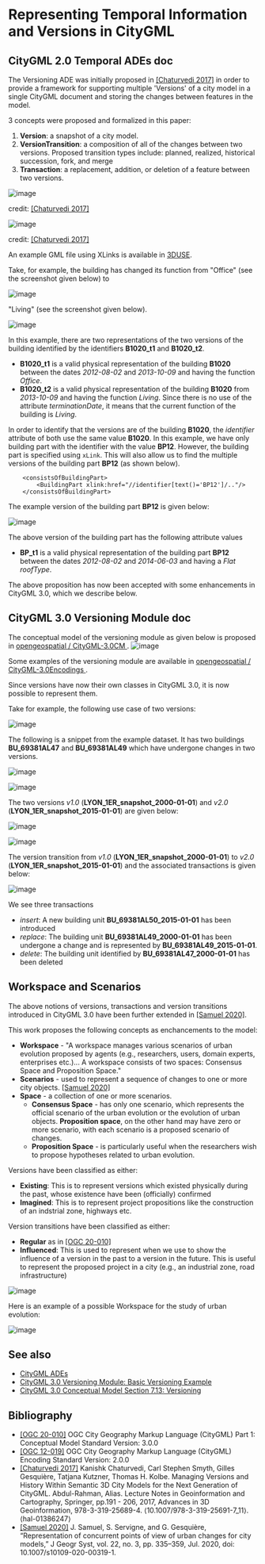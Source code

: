 # Representing Temporal Information and Versions in CityGML

## CityGML 2.0 Temporal ADEs doc
The Versioning ADE was initially proposed in [[Chaturvedi 2017]](https://hal.archives-ouvertes.fr/hal-01386247/document) in order to provide a framework for supporting multiple 'Versions' of a city model in a single CityGML document and storing the changes between features in the model.

3 concepts were proposed and formalized in this paper:
1. **Version**: a snapshot of a city model.
2. **VersionTransition**: a composition of all of the changes between two versions. Proposed transition types include: planned, realized, historical succession, fork, and merge 
3. **Transaction**: a replacement, addition, or deletion of a feature between two versions. 

![image](https://user-images.githubusercontent.com/23373264/150381878-a5ee9379-77b5-4540-b5e6-c3b2cb8a091e.png)

credit: [[Chaturvedi 2017]](https://hal.archives-ouvertes.fr/hal-01386247/document)

![image](https://user-images.githubusercontent.com/23373264/150382089-b97df4de-c889-4069-a11a-d3aa15335dff.png)

credit: [[Chaturvedi 2017]](https://hal.archives-ouvertes.fr/hal-01386247/document)

An example GML file using XLinks is available in [3DUSE](https://github.com/VCityTeam/3DUSE/blob/master/doc/ADE/Temporel/1.%20xlinks/GML_test_ADE.gml).

Take, for example, the building has changed its function from "Office" (see the screenshot given below) to

![image](https://user-images.githubusercontent.com/8275121/150499602-926b0e72-f121-43d7-b984-f319981fa731.png)

"Living" (see the screenshot given below).

![image](https://user-images.githubusercontent.com/8275121/150499675-6b1eaf4d-86a5-4a0e-840e-572ae874b6c6.png)

In this example, there are two representations of the two versions of the building identified by the identifiers **B1020_t1** and **B1020_t2**.
* **B1020_t1** is a valid physical representation of the building **B1020** between the dates *2012-08-02* and *2013-10-09* and having the function *Office*.
* **B1020_t2** is a valid physical representation of the building **B1020** from *2013-10-09* and having the function *Living*. Since there is no use of the attribute *terminationDate*, it means that the current function of the building is *Living*. 

In order to identify that the versions are of the building **B1020**, the *identifier* attribute of both  use the same value **B1020**. In this example, we have only building part with the identifier with the value  **BP12**. However, the building part is specified using `xLink`. This will also allow us to find the multiple versions of the building part **BP12** (as shown below). 

```
    <consistsOfBuildingPart>
        <BuildingPart xlink:href="//identifier[text()='BP12']/.."/> 
    </consistsOfBuildingPart>
```
The example version of the building part   **BP12** is given below:

![image](https://user-images.githubusercontent.com/8275121/150503006-ecda395d-9591-46d3-8fbe-3b54c50f261a.png)

The above version of the building part has the following attribute values
* **BP_t1** is a valid physical representation of the building part **BP12** between the dates *2012-08-02* and *2014-06-03* and having a *Flat* *roofType*.

The above proposition has now been accepted with some enhancements in CityGML 3.0, which we describe below.

## CityGML 3.0 Versioning Module doc

The conceptual model of the versioning module as given below is proposed in [ opengeospatial /
CityGML-3.0CM ](https://github.com/opengeospatial/CityGML-3.0CM/blob/master/Conceptual%20Model/CityGML_3.0_UML-Diagrams.pdf).
![image](https://user-images.githubusercontent.com/8275121/150493650-78704aa5-dc8a-4d15-b482-f741d09447ef.png)

Some examples of the versioning module are available in [ opengeospatial /
CityGML-3.0Encodings
](https://github.com/opengeospatial/CityGML-3.0Encodings/tree/master/CityGML/Examples/Versioning). 

Since versions have now their own classes in CityGML 3.0, it is now possible to represent them.

Take for example, the following use case of two versions:

![image](https://user-images.githubusercontent.com/8275121/150516759-c5d52a84-3f82-41dd-b8f9-5781eea8ff2b.png)


The following is a snippet from the example dataset. It has two buildings **BU_69381AL47** and **BU_69381AL49** which have undergone changes in two versions. 

![image](https://user-images.githubusercontent.com/8275121/150540875-7b2473af-3d30-4774-b9a1-604b2c4a6a13.png)

![image](https://user-images.githubusercontent.com/8275121/150541151-3e78e936-c2ce-4dff-9bfa-0bea783c5de4.png)

The two versions *v1.0* (**LYON_1ER_snapshot_2000-01-01**) and *v2.0* (**LYON_1ER_snapshot_2015-01-01**) are given below:

![image](https://user-images.githubusercontent.com/8275121/150546693-bd56ab0c-2499-4203-9c78-9d89dc27d415.png)


![image](https://user-images.githubusercontent.com/8275121/150546763-affa4257-6c89-4b20-8bc4-8132080cec2a.png)

The version transition from *v1.0* (**LYON_1ER_snapshot_2000-01-01**) to *v2.0* (**LYON_1ER_snapshot_2015-01-01**) and the associated transactions is given below:

![image](https://user-images.githubusercontent.com/8275121/150547254-79cb1e84-0c74-4d4c-b7be-48bcc07c0f71.png)

We see three transactions
* *insert*: A new building unit **BU_69381AL50_2015-01-01** has been introduced 
* *replace*: The building unit **BU_69381AL49_2000-01-01** has been undergone a change and is represented by **BU_69381AL49_2015-01-01**.
* *delete*: The building unit identified by **BU_69381AL47_2000-01-01** has been deleted

## Workspace and Scenarios

The above notions of versions, transactions and version transitions introduced in CityGML 3.0 have been further extended in [[Samuel 2020]](https://hal.archives-ouvertes.fr/hal-02454953/file/article.pdf). 

This work proposes the following concepts as enchancements to the model:
- **Workspace** - "A workspace manages various scenarios of urban evolution proposed by agents (e.g., researchers, users, domain experts, enterprises etc.)... A workspace consists of two spaces: Consensus Space and Proposition Space."
- **Scenarios** - used to represent a sequence of changes to one or more city objects. [[Samuel 2020]](https://hal.archives-ouvertes.fr/hal-02454953/file/article.pdf)
- **Space** -  a collection of one or more scenarios.
  - **Consensus Space** - has only one scenario, which represents the official scenario of the urban evolution or the evolution of urban objects. **Proposition space**, on the other hand may have zero or more scenario, with each scenario is a proposed scenario of changes.
  - **Proposition Space** - is particularly useful when the researchers wish to propose hypotheses related to urban evolution.

Versions have been classified as either:
* **Existing**: This is to represent versions which existed physically during the past, whose existence have been (officially) confirmed
* **Imagined**: This is to represent project propositions like the construction of an indstrial zone, highways etc.

Version transitions have been classified as either:
* **Regular** as in [[OGC 20-010]](https://docs.ogc.org/is/20-010/20-010.html)
* **Influenced**: This is used to represent when we use to show the influence of a version in the past to a version in the future. This is useful to represent the proposed project in a city (e.g., an industrial zone, road infrastructure)

![image](https://user-images.githubusercontent.com/23373264/150551588-1d80a624-b5ce-406b-81f0-54f08c5caf2b.png)

Here is an example of a possible Workspace for the study of urban evolution:

![image](https://user-images.githubusercontent.com/23373264/150550282-1edca381-3a23-41d0-9477-116a72a1b7db.png)

## See also
* [CityGML ADEs](citygml-ade.md)
* [CityGML 3.0 Versioning Module: Basic Versioning Example](https://github.com/opengeospatial/CityGML-3.0Encodings/blob/master/CityGML/Examples/Versioning/Basic%20examples/CityGML%203.0%20-%20Versioning%20Module.pdf)
* [CityGML 3.0 Conceptual Model Section 7.13: Versioning](https://docs.ogc.org/is/20-010/20-010.html#toc41)

## Bibliography
- [[OGC 20-010]](https://docs.ogc.org/is/20-010/20-010.html) OGC City Geography Markup Language (CityGML) Part 1: Conceptual Model Standard Version: 3.0.0
- [[OGC 12-019]](https://portal.ogc.org/files/?artifact_id=47842) OGC City Geography Markup Language (CityGML) Encoding Standard Version: 2.0.0
- [[Chaturvedi 2017]](https://hal.archives-ouvertes.fr/hal-01386247/document) Kanishk Chaturvedi, Carl Stephen Smyth, Gilles Gesquière, Tatjana Kutzner, Thomas H. Kolbe. Managing Versions and History Within Semantic 3D City Models for the Next Generation of CityGML. Abdul-Rahman, Alias. Lecture Notes in Geoinformation and Cartography, Springer, pp.191 - 206, 2017, Advances in 3D Geoinformation, 978-3-319-25689-4. ⟨10.1007/978-3-319-25691-7_11⟩. ⟨hal-01386247⟩
- [[Samuel 2020]](https://hal.archives-ouvertes.fr/hal-02454953/file/article.pdf) J. Samuel, S. Servigne, and G. Gesquière, “Representation of concurrent points of view of urban changes for city models,” J Geogr Syst, vol. 22, no. 3, pp. 335–359, Jul. 2020, doi: 10.1007/s10109-020-00319-1.

